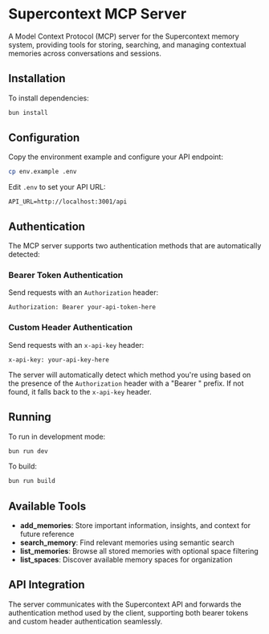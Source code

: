 # Supercontext MCP Server

A Model Context Protocol (MCP) server for the Supercontext memory system, providing tools for storing, searching, and managing contextual memories across conversations and sessions.

## Installation

To install dependencies:

```bash
bun install
```

## Configuration

Copy the environment example and configure your API endpoint:

```bash
cp env.example .env
```

Edit `.env` to set your API URL:
```
API_URL=http://localhost:3001/api
```

## Authentication

The MCP server supports two authentication methods that are automatically detected:

### Bearer Token Authentication
Send requests with an `Authorization` header:
```
Authorization: Bearer your-api-token-here
```

### Custom Header Authentication  
Send requests with an `x-api-key` header:
```
x-api-key: your-api-key-here
```

The server will automatically detect which method you're using based on the presence of the `Authorization` header with a "Bearer " prefix. If not found, it falls back to the `x-api-key` header.

## Running

To run in development mode:

```bash
bun run dev
```

To build:

```bash
bun run build
```

## Available Tools

- **add_memories**: Store important information, insights, and context for future reference
- **search_memory**: Find relevant memories using semantic search
- **list_memories**: Browse all stored memories with optional space filtering
- **list_spaces**: Discover available memory spaces for organization

## API Integration

The server communicates with the Supercontext API and forwards the authentication method used by the client, supporting both bearer tokens and custom header authentication seamlessly.
